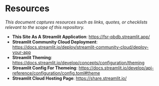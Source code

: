 # Resources

_This document captures resources such as links, quotes, or checklists relevant to the scope of this repository._


* __This Site As A Streamlit Application__: <https://fsr-pbdb.streamlit.app/>
* __Streamlit Community Cloud Deployment__: <https://docs.streamlit.io/deploy/streamlit-community-cloud/deploy-your-app>
* __Streamlit Theming__: <https://docs.streamlit.io/develop/concepts/configuration/theming>
* __Streamlit Config For Themeing__: <https://docs.streamlit.io/develop/api-reference/configuration/config.toml#theme>
* __Streamlit Cloud Hosting Page__: <https://share.streamlit.io/>

